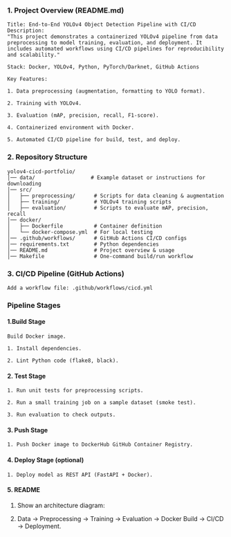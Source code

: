### 1. Project Overview (README.md)
```
Title: End-to-End YOLOv4 Object Detection Pipeline with CI/CD
Description:
"This project demonstrates a containerized YOLOv4 pipeline from data preprocessing to model training, evaluation, and deployment. It includes automated workflows using CI/CD pipelines for reproducibility and scalability."

Stack: Docker, YOLOv4, Python, PyTorch/Darknet, GitHub Actions

Key Features:

1. Data preprocessing (augmentation, formatting to YOLO format).

2. Training with YOLOv4.

3. Evaluation (mAP, precision, recall, F1-score).

4. Containerized environment with Docker.

5. Automated CI/CD pipeline for build, test, and deploy.
```
### 2. Repository Structure

```text
yolov4-cicd-portfolio/
│── data/                  # Example dataset or instructions for downloading
│── src/
│   ├── preprocessing/      # Scripts for data cleaning & augmentation
│   ├── training/           # YOLOv4 training scripts
│   ├── evaluation/         # Scripts to evaluate mAP, precision, recall
│── docker/
│   ├── Dockerfile          # Container definition
│   └── docker-compose.yml  # For local testing
│── .github/workflows/      # GitHub Actions CI/CD configs
│── requirements.txt        # Python dependencies
│── README.md               # Project overview & usage
│── Makefile                # One-command build/run workflow
```

### 3. CI/CD Pipeline (GitHub Actions)
```
Add a workflow file: .github/workflows/cicd.yml
```
### Pipeline Stages

#### 1.Build Stage

    Build Docker image.

    1. Install dependencies.

    2. Lint Python code (flake8, black).
#### 2. Test Stage
    
    1. Run unit tests for preprocessing scripts.
    
    2. Run a small training job on a sample dataset (smoke test).
    
    3. Run evaluation to check outputs.

#### 3. Push Stage

    1. Push Docker image to DockerHub GitHub Container Registry.

#### 4. Deploy Stage (optional)

    1. Deploy model as REST API (FastAPI + Docker).

#### 5. README

   1. Show an architecture diagram:

   2. Data → Preprocessing → Training → Evaluation → Docker Build → CI/CD → Deployment.

